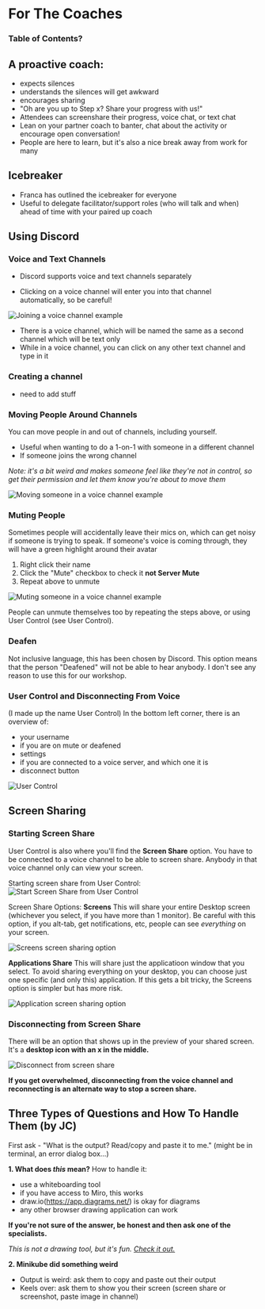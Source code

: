 # For The Coaches

### Table of Contents?

## A proactive coach:
- expects silences
- understands the silences will get awkward
- encourages sharing
- "Oh are you up to Step x? Share your progress with us!"
- Attendees can screenshare their progress, voice chat, or text chat
- Lean on your partner coach to banter, chat about the activity or encourage open conversation!
- People are here to learn, but it's also a nice break away from work for many

## Icebreaker
- Franca has outlined the icebreaker for everyone
- Useful to delegate facilitator/support roles (who will talk and when) ahead of time with your paired up coach

## Using Discord

### Voice and Text Channels
- Discord supports voice and text channels separately

- Clicking on a voice channel will enter you into that channel automatically, so be careful!

![Joining a voice channel example](https://github.com/nekosoft/just-discord-things/blob/instructions/discord_gifs/channel_categories.gif)

- There is a voice channel, which will be named the same as a second channel which will be text only
- While in a voice channel, you can click on any other text channel and type in it

### Creating a channel
- need to add stuff

### Moving People Around Channels
You can move people in and out of channels, including yourself.
- Useful when wanting to do a 1-on-1 with someone in a different channel
- If someone joins the wrong channel

*Note: it's a bit weird and makes someone feel like they're not in control, so get their permission and let them know you're about to move them*

![Moving someone in a voice channel example](https://github.com/nekosoft/just-discord-things/blob/instructions/discord_gifs/move_someone.gif)

### Muting People
Sometimes people will accidentally leave their mics on, which can get noisy if someone is trying to speak. If someone's voice is coming through, they will have a green highlight around their avatar

1. Right click their name
2. Click the "Mute" checkbox to check it __not Server Mute__
3. Repeat above to unmute

![Muting someone in a voice channel example](https://github.com/nekosoft/just-discord-things/blob/instructions/discord_gifs/mute_someone.gif)

People can unmute themselves too by repeating the steps above, or using User Control (see User Control).

### Deafen
Not inclusive language, this has been chosen by Discord.
This option means that the person "Deafened" will not be able to hear anybody. I don't see any reason to use this for our workshop.

### User Control and Disconnecting From Voice
(I made up the name User Control)
In the bottom left corner, there is an overview of:
- your username
- if you are on mute or deafened
- settings
- if you are connected to a voice server, and which one it is
- disconnect button

![User Control](https://github.com/nekosoft/just-discord-things/blob/instructions/discord_gifs/user_control.gif)

## Screen Sharing

### Starting Screen Share
User Control is also where you'll find the __Screen Share__ option. You have to be connected to a voice channel to be able to screen share. Anybody in that voice channel only can view your screen.

Starting screen share from User Control:
![Start Screen Share from User Control](https://github.com/nekosoft/just-discord-things/blob/instructions/discord_gifs/user_control_start_screen_share_options.gif)

Screen Share Options:
__Screens__
This will share your entire Desktop screen (whichever you select, if you have more than 1 monitor). 
Be careful with this option, if you alt-tab, get notifications, etc, people can see *everything* on your screen.

![Screens screen sharing option](https://github.com/nekosoft/just-discord-things/blob/instructions/discord_gifs/screen_option.png)

__Applications Share__
This will share just the applicatioon window that you select. To avoid sharing everything on your desktop, you can choose just one specific (and only this) application. If this gets a bit tricky, the Screens option is simpler but has more risk. 

![Application screen sharing option](https://github.com/nekosoft/just-discord-things/blob/instructions/discord_gifs/applications_option.png)

### Disconnecting from Screen Share
There will be an option that shows up in the preview of your shared screen. It's a __desktop icon with an x in the middle.__ 

![Disconnect from screen share](https://github.com/nekosoft/just-discord-things/blob/instructions/discord_gifs/stop_streaming.png)

__If you get overwhelmed, disconnecting from the voice channel and reconnecting is an alternate way to stop a screen share.__


## Three Types of Questions and How To Handle Them (by JC)

First ask - "What is the output? Read/copy and paste it to me." (might be in terminal, an error dialog box...)

__1. What does *this* mean?__
How to handle it:
- use a whiteboarding tool
- if you have access to Miro, this works
- draw.io(https://app.diagrams.net/) is okay for diagrams
- any other browser drawing application can work

__If you're not sure of the answer, be honest and then ask one of the specialists.__

*This is not a drawing tool, but it's fun. [Check it out.](https://quickdraw.withgoogle.com/)*


__2. Minikube did something weird__
- Output is weird: ask them to copy and paste out their output
- Keels over: ask them to show you their screen (screen share or screenshot, paste image in channel)
